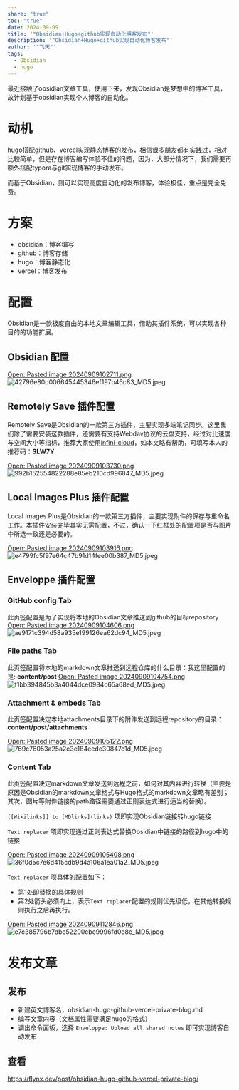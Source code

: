 ```yaml
---
share: "true"
toc: "true"
date: 2024-09-09
title: '"Obsidian+Hugo+github实现自动化博客发布"'
description: '"Obsidian+Hugo+github实现自动化博客发布"'
author: '"飞天"'
tags:
  - Obsidian
  - hugo
---
```


最近接触了obsidian文章工具，使用下来，发现Obsidian是梦想中的博客工具，故计划基于obsidian实现个人博客的自动化。

# 动机

hugo搭配github、vercel实现静态博客的发布，相信很多朋友都有实践过，相对比较简单，但是存在博客编写体验不佳的问题，因为，大部分情况下，我们需要再额外搭配typora与git实现博客的手动发布。

而基于Obsidian，则可以实现高度自动化的发布博客，体验极佳，重点是完全免费。

# 方案
- obsidian：博客编写
- github：博客存储
- hugo：博客静态化
- vercel：博客发布

# 配置

Obsidian是一款极度自由的本地文章编辑工具，借助其插件系统，可以实现各种目的的功能扩展。

## Obsidian 配置

[Open: Pasted image 20240909102711.png](/post/attachments/42796e80d006645445346ef197b46c83_MD5.jpeg)
![42796e80d006645445346ef197b46c83_MD5.jpeg](/post/attachments/42796e80d006645445346ef197b46c83_MD5.jpeg)
## Remotely Save  插件配置

Remotely Save是Obsidian的一款第三方插件，主要实现多端笔记同步。这里我们除了需要安装这款插件，还需要有支持Webdav协议的云盘支持，经过对比速度与空间大小等指标，推荐大家使用[infini-cloud](https://infini-cloud.net/)，如本文略有帮助，可填写本人的推荐码：**SLW7Y**

[Open: Pasted image 20240909103730.png](/post/attachments/992b152554822288e85eb210cd996847_MD5.jpeg)
![992b152554822288e85eb210cd996847_MD5.jpeg](/post/attachments/992b152554822288e85eb210cd996847_MD5.jpeg)

## Local Images Plus 插件配置
Local Images Plus是Obsidian的一款第三方插件，主要实现附件的保存与重命名工作。本插件安装完毕其实无需配置，不过，确认一下红框处的配置项是否与图片中所选一致还是必要的。

[Open: Pasted image 20240909103916.png](/post/attachments/e4799fc5f97e64c47b91d14fee00b387_MD5.jpeg)
![e4799fc5f97e64c47b91d14fee00b387_MD5.jpeg](/post/attachments/e4799fc5f97e64c47b91d14fee00b387_MD5.jpeg)
## Enveloppe 插件配置

### GitHub config Tab
此页签配置是为了实现将本地的Obsidian文章推送到github的目标repository
[Open: Pasted image 20240909104606.png](/post/attachments/ae9171c394d58a935e199126ea62dc94_MD5.jpeg)
![ae9171c394d58a935e199126ea62dc94_MD5.jpeg](/post/attachments/ae9171c394d58a935e199126ea62dc94_MD5.jpeg)
### File paths Tab

此页签配置将本地的markdown文章推送到远程仓库的什么目录：我这里配置的是: **content/post**
[Open: Pasted image 20240909104754.png](/post/attachments/f1bb394845b3a4044dce0984c65a68ed_MD5.jpeg)
![f1bb394845b3a4044dce0984c65a68ed_MD5.jpeg](/post/attachments/f1bb394845b3a4044dce0984c65a68ed_MD5.jpeg)

### Attachment & embeds Tab

此页签配置决定本地attachments目录下的附件发送到远程repository的目录：**content/post/attachments**

[Open: Pasted image 20240909105122.png](/post/attachments/769c76053a25a2e3e184eede30847c1d_MD5.jpeg)
![769c76053a25a2e3e184eede30847c1d_MD5.jpeg](/post/attachments/769c76053a25a2e3e184eede30847c1d_MD5.jpeg)

###  Content Tab

此页签配置决定markdown文章发送到远程之前，如何对其内容进行转换（主要是原因是Obsidian的markdown文章格式与Hugo格式的markdown文章略有差别；其次，图片等附件链接的path路径需要通过正则表达式进行适当的替换）。

`[[Wikilinks]] to [MDlinks](links)` 项即实现Obsidian链接转hugo链接

`Text replacer` 项即实现通过正则表达式替换Obsidian中链接的路径到hugo中的链接

[Open: Pasted image 20240909105408.png](/post/attachments/36f0d5c7e6d415cdb9d4a106a1ea01a2_MD5.jpeg)
![36f0d5c7e6d415cdb9d4a106a1ea01a2_MD5.jpeg](/post/attachments/36f0d5c7e6d415cdb9d4a106a1ea01a2_MD5.jpeg)


`Text replacer` 项具体的配置如下：

- 第1处即替换的具体规则
- 第2处箭头必须向上，表示`Text replacer`配置的规则优先级低，在其他转换规则执行之后再执行。

[Open: Pasted image 20240909112846.png](/post/attachments/e7c385796b7dbc52200cbe9996fd0e8c_MD5.jpeg)
![e7c385796b7dbc52200cbe9996fd0e8c_MD5.jpeg](/post/attachments/e7c385796b7dbc52200cbe9996fd0e8c_MD5.jpeg)

# 发布文章

## 发布

- 新建英文博客名，obsidian-hugo-github-vercel-private-blog.md
- 编写文章内容（文档属性需要满足hugo的格式）
- 调出命令面板，选择 `Enveloppe: Upload all shared notes` 即可实现博客自动发布
## 查看

https://flynx.dev/post/obsidian-hugo-github-vercel-private-blog/